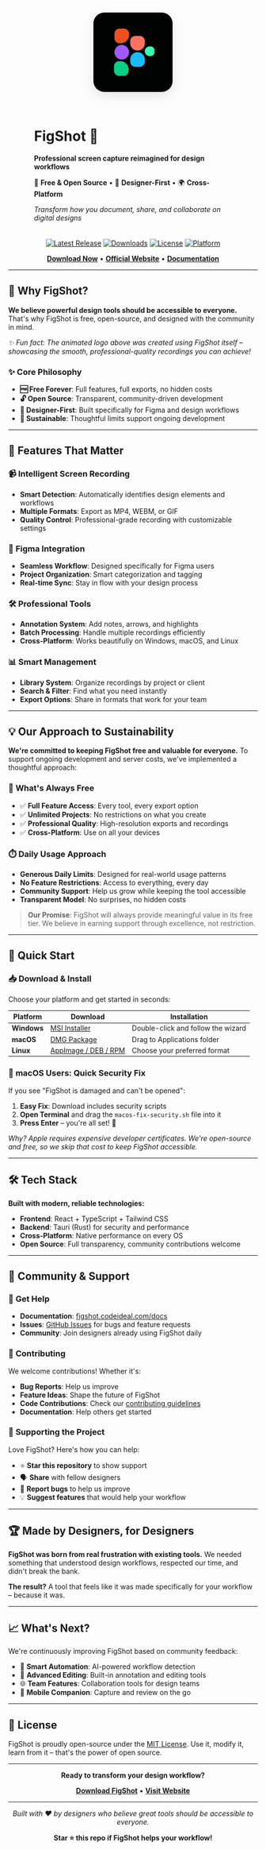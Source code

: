 <style>
.hero-container {
  display: flex;
  align-items: center;
  justify-content: center;
  gap: 30px;
  margin: 20px 0;
  flex-wrap: wrap;
}
.hero-logo {
  flex-shrink: 0;
}
.hero-logo img {
  border-radius: 22px;
  box-shadow: 0 8px 24px rgba(0,0,0,0.1);
}
.hero-content {
  text-align: left;
  max-width: 400px;
}
@media (max-width: 768px) {
  .hero-container {
    flex-direction: column;
    text-align: center;
    gap: 20px;
  }
  .hero-content {
    text-align: center;
    max-width: none;
  }
}
</style>

<div align="center">

<div class="hero-container">
  <div class="hero-logo">
    <img src="docs/animated-logo.gif" alt="FigShot in Action" width="160" height="160"/>
  </div>
  <div class="hero-content">
    <h1>FigShot 📸</h1>
    <p><strong>Professional screen capture reimagined for design workflows</strong></p>
    <p>🚀 <strong>Free & Open Source</strong> • 🎯 <strong>Designer-First</strong> • 🌍 <strong>Cross-Platform</strong></p>
    <p><em>Transform how you document, share, and collaborate on digital designs</em></p>
  </div>
</div>

</div>

<div align="center">

[![Latest Release](https://img.shields.io/github/v/release/novincode/figshot?style=for-the-badge&logo=github&color=blue)](https://github.com/novincode/figshot/releases/latest)
[![Downloads](https://img.shields.io/github/downloads/novincode/figshot/total?style=for-the-badge&logo=download&color=green)](https://github.com/novincode/figshot/releases)
[![License](https://img.shields.io/badge/License-MIT-yellow.svg?style=for-the-badge)](https://opensource.org/licenses/MIT)
[![Platform](https://img.shields.io/badge/Platform-Windows%20%7C%20macOS%20%7C%20Linux-lightgrey?style=for-the-badge)](https://github.com/novincode/figshot/releases)

[**Download Now**](https://github.com/novincode/figshot/releases/latest) • [**Official Website**](https://figshot.codeideal.com) • [**Documentation**](https://figshot.codeideal.com/docs)

</div>

---

## 🌟 Why FigShot?

**We believe powerful design tools should be accessible to everyone.** That's why FigShot is free, open-source, and designed with the community in mind.

*✨ Fun fact: The animated logo above was created using FigShot itself – showcasing the smooth, professional-quality recordings you can achieve!*

### ✨ **Core Philosophy**
- **🆓 Free Forever**: Full features, full exports, no hidden costs
- **🔓 Open Source**: Transparent, community-driven development
- **🎯 Designer-First**: Built specifically for Figma and design workflows
- **🌱 Sustainable**: Thoughtful limits support ongoing development

---

## 🚀 Features That Matter

### 📹 **Intelligent Screen Recording**
- **Smart Detection**: Automatically identifies design elements and workflows
- **Multiple Formats**: Export as MP4, WEBM, or GIF
- **Quality Control**: Professional-grade recording with customizable settings

### 🎨 **Figma Integration**
- **Seamless Workflow**: Designed specifically for Figma users
- **Project Organization**: Smart categorization and tagging
- **Real-time Sync**: Stay in flow with your design process

### 🛠️ **Professional Tools**
- **Annotation System**: Add notes, arrows, and highlights
- **Batch Processing**: Handle multiple recordings efficiently
- **Cross-Platform**: Works beautifully on Windows, macOS, and Linux

### 📊 **Smart Management**
- **Library System**: Organize recordings by project or client
- **Search & Filter**: Find what you need instantly
- **Export Options**: Share in formats that work for your team

---

## 💡 Our Approach to Sustainability

**We're committed to keeping FigShot free and valuable for everyone.** To support ongoing development and server costs, we've implemented a thoughtful approach:

### 🎁 **What's Always Free**
- ✅ **Full Feature Access**: Every tool, every export option
- ✅ **Unlimited Projects**: No restrictions on what you create
- ✅ **Professional Quality**: High-resolution exports and recordings
- ✅ **Cross-Platform**: Use on all your devices

### ⏱️ **Daily Usage Approach**
- **Generous Daily Limits**: Designed for real-world usage patterns
- **No Feature Restrictions**: Access to everything, every day
- **Community Support**: Help us grow while keeping the tool accessible
- **Transparent Model**: No surprises, no hidden costs

> **Our Promise**: FigShot will always provide meaningful value in its free tier. We believe in earning support through excellence, not restriction.

---

## 🏁 Quick Start

### 📥 **Download & Install**

Choose your platform and get started in seconds:

| Platform | Download | Installation |
|----------|----------|--------------|
| **Windows** | [MSI Installer](https://github.com/novincode/figshot/releases/latest) | Double-click and follow the wizard |
| **macOS** | [DMG Package](https://github.com/novincode/figshot/releases/latest) | Drag to Applications folder |
| **Linux** | [AppImage / DEB / RPM](https://github.com/novincode/figshot/releases/latest) | Choose your preferred format |

### 🍎 **macOS Users**: Quick Security Fix

If you see "FigShot is damaged and can't be opened":

1. **Easy Fix**: Download includes security scripts
2. **Open Terminal** and drag the `macos-fix-security.sh` file into it
3. **Press Enter** – you're all set! 🎉

*Why? Apple requires expensive developer certificates. We're open-source and free, so we skip that cost to keep FigShot accessible.*

---

## 🛠️ Tech Stack

**Built with modern, reliable technologies:**

- **Frontend**: React + TypeScript + Tailwind CSS
- **Backend**: Tauri (Rust) for security and performance
- **Cross-Platform**: Native performance on every OS
- **Open Source**: Full transparency, community contributions welcome

---

## 🤝 Community & Support

### 💬 **Get Help**
- **Documentation**: [figshot.codeideal.com/docs](https://figshot.codeideal.com/docs)
- **Issues**: [GitHub Issues](https://github.com/novincode/figshot/issues) for bugs and feature requests
- **Community**: Join designers already using FigShot daily

### 🌟 **Contributing**
We welcome contributions! Whether it's:
- **Bug Reports**: Help us improve
- **Feature Ideas**: Shape the future of FigShot
- **Code Contributions**: Check our [contributing guidelines](CONTRIBUTING.md)
- **Documentation**: Help others get started

### 💝 **Supporting the Project**
Love FigShot? Here's how you can help:
- ⭐ **Star this repository** to show support
- 🗣️ **Share** with fellow designers
- 🐛 **Report bugs** to help us improve
- 💡 **Suggest features** that would help your workflow

---

## 🏆 Made by Designers, for Designers

**FigShot was born from real frustration with existing tools.** We needed something that understood design workflows, respected our time, and didn't break the bank.

**The result?** A tool that feels like it was made specifically for your workflow – because it was.

---

## 📈 What's Next?

We're continuously improving FigShot based on community feedback:

- 🔄 **Smart Automation**: AI-powered workflow detection
- 🎨 **Advanced Editing**: Built-in annotation and editing tools
- 🌐 **Team Features**: Collaboration tools for design teams
- 📱 **Mobile Companion**: Capture and review on the go

---

## 📄 License

FigShot is proudly open-source under the [MIT License](LICENSE). Use it, modify it, learn from it – that's the power of open source.

---

<div align="center">

**Ready to transform your design workflow?**

[**Download FigShot**](https://github.com/novincode/figshot/releases/latest) • [**Visit Website**](https://figshot.codeideal.com)

---

*Built with ❤️ by designers who believe great tools should be accessible to everyone.*

**Star ⭐ this repo if FigShot helps your workflow!**

</div>